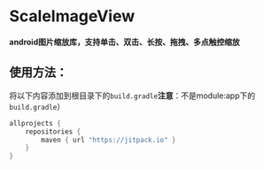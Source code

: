 # ScaleImageView
**android图片缩放库，支持单击、双击、长按、拖拽、多点触控缩放**
## 使用方法：
将以下内容添加到根目录下的`build.gradle`**注意**：不是module:app下的`build.gradle`）
```gradle
allprojects {
	repositories {
        maven { url "https://jitpack.io" }
    }
}
```
